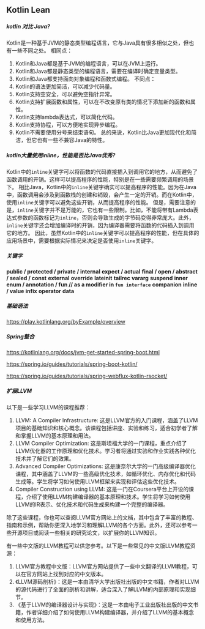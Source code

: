 ## Kotlin Lean

##### kotlin 对比 Java?

Kotlin是一种基于JVM的静态类型编程语言，它与Java具有很多相似之处，但也有一些不同之处。
相同点：

1. Kotlin和Java都是基于JVM的编程语言，可以在JVM上运行。
2. Kotlin和Java都是静态类型的编程语言，需要在编译时确定变量类型。
3. Kotlin和Java都支持面向对象编程和函数式编程。
    不同点：
4. Kotlin的语法更加简洁，可以减少代码量。
5. Kotlin支持空安全，可以避免空指针异常。
6. Kotlin支持扩展函数和属性，可以在不改变原有类的情况下添加新的函数和属性。
7. Kotlin支持lambda表达式，可以简化代码。
8. Kotlin支持协程，可以方便地实现异步编程。
9. Kotlin不需要使用分号来结束语句。
    总的来说，Kotlin比Java更加现代化和简洁，但它也有一些不兼容Java的特性。



##### kotlin大量使用inline，性能是否比Java优秀?

Kotlin中的`inline`关键字可以将函数的代码直接插入到调用它的地方，从而避免了函数调用的开销。这样可以提高程序的性能，特别是在一些需要频繁调用的场景下。
相比Java，Kotlin中的`inline`关键字确实可以提高程序的性能。因为在Java中，函数调用会涉及到函数栈的创建和销毁，会产生一定的开销。而在Kotlin中，使用`inline`关键字可以避免这些开销，从而提高程序的性能。
但是，需要注意的是，`inline`关键字并不是万能的，它也有一些限制。比如，不能将带有Lambda表达式参数的函数标记为`inline`，否则会导致生成的字节码变得非常庞大。此外，`inline`关键字还会增加编译时的开销，因为编译器需要将函数的代码插入到调用它的地方。
因此，虽然Kotlin中的`inline`关键字可以提高程序的性能，但在具体的应用场景中，需要根据实际情况来决定是否使用`inline`关键字。



##### 关键字

**public / protected / private / internal**
**expect / actual**
**final / open / abstract / sealed / const**
**external**
**override**
**lateinit**
**tailrec**
**vararg**
**suspend**
**inner**
**enum / annotation / fun // as a modifier in `fun interface`**
**companion**
**inline / value**
**infix**
**operator**
**data**



##### 基础语法

https://play.kotlinlang.org/byExample/overview



##### Spring整合

https://kotlinlang.org/docs/jvm-get-started-spring-boot.html

https://spring.io/guides/tutorials/spring-boot-kotlin/

https://spring.io/guides/tutorials/spring-webflux-kotlin-rsocket/



##### 扩展LLVM

以下是一些学习LLVM的课程推荐：

1. LLVM: A Compiler Infrastructure: 这是LLVM官方的入门课程，涵盖了LLVM项目的基础知识和核心概念。该课程包括讲座、实验和练习，适合初学者了解和掌握LLVM的基本原理和用法。
2. LLVM Compiler Optimization: 这是斯坦福大学的一门课程，重点介绍了LLVM优化器的工作原理和优化技术。学习者将通过实验和作业实践各种优化技术并了解它们的效果。
3. Advanced Compiler Optimizations: 这是康奈尔大学的一门高级编译器优化课程，其中涵盖了LLVM的一些高级优化技术，如循环优化、内存优化和代码生成等。学生将学习如何使用LLVM框架来实现和评估这些优化技术。
4. Compiler Construction using LLVM: 这是一门在Coursera平台上开设的课程，介绍了使用LLVM构建编译器的基本原理和技术。学生将学习如何使用LLVM的IR表示、优化技术和代码生成来构建一个完整的编译器。

除了这些课程，你也可以查阅LLVM官方网站上的文档，其中包含了丰富的教程、指南和示例，帮助你更深入地学习和理解LLVM的各个方面。此外，还可以参考一些开源项目或阅读一些相关的研究论文，以扩展你的LLVM知识。

有一些中文版的LLVM教程可以供您参考。以下是一些常见的中文版LLVM教程资源：

1. LLVM官方教程中文版：LLVM官方网站提供了一些中文翻译的LLVM教程，可以在官方网站上找到对应的中文版本。
2. 《LLVM源码剖析》：这是一本由清华大学出版社出版的中文书籍，作者对LLVM的源代码进行了全面的剖析和讲解，适合深入了解LLVM的内部原理和实现细节。
3. 《基于LLVM的编译器设计与实现》：这是一本由电子工业出版社出版的中文书籍，作者详细介绍了如何使用LLVM构建编译器，并介绍了LLVM的基本概念和使用方法。